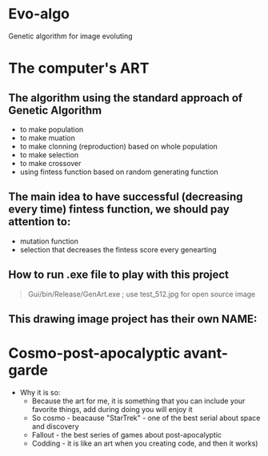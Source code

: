 # Evo-algo
Genetic algorithm for image evoluting
# The computer's ART
## The algorithm using the standard approach of Genetic Algorithm
- to make population
- to make muation
- to make clonning (reproduction) based on whole population
- to make selection
- to make crossover
- using fintess function based on random generating function
## The main idea to have successful (decreasing every time) fintess function, we should pay attention to:
- mutation function
- selection that decreases the fintess score every genearting
## How to run .exe file to play with this project
> Gui/bin/Release/GenArt.exe ; use test_512.jpg for open source image
## This drawing image project has their own NAME:
# Cosmo-post-apocalyptic avant-garde
- Why it is so:
  * Because the art for me, it is something that you can include your favorite things, add during doing you will enjoy it
  * So cosmo - beacause "StarTrek" - one of the best serial about space and discovery
  * Fallout - the best series of games about post-apocalyptic
  * Codding - it is like an art when you creating code, and then it works)
